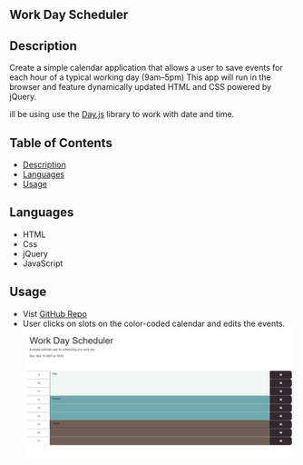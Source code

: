## Work Day Scheduler

## Description 

Create a simple calendar application that allows a user to save events for each hour of a typical working day (9am&ndash;5pm) This app will run in the browser and feature dynamically updated HTML and CSS powered by jQuery.

ill be using use the [Day.js](https://day.js.org/en/) library to work with date and time. 

## Table of Contents 

- [Description](#description)
- [Languages](#languages)
- [Usage](#usage)


## Languages

- HTML
- Css
- jQuery
- JavaScript

## Usage
-  Vist [GitHub Repo](https://jif945.github.io/Workday-Schedule/)
- User clicks on slots on the color-coded calendar and edits the events.
![Scheduler](./Assets/screenshot.png)
